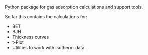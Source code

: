 Python package for gas adsorption calculations and support tools.

So far this contains the calculations for:
- BET
- BJH
- Thickness curves
- t-Plot
- Utilities to work with isotherm data.

